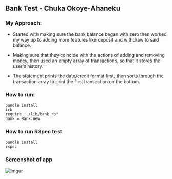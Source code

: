## Bank Test - Chuka Okoye-Ahaneku

### My Approach:
* Started with making sure the bank balance began with zero then worked my way up to adding more features like deposit and withdraw to said balance. 

* Making sure that they coincide with the actions of adding and removing money, then used an empty array of transactions, so that it stores the user's history.

* The statement prints the date/credit format first, then sorts through the transaction array to print the first transaction on the bottom.

### How to run:
```
bundle install
irb
require './lib/bank.rb'
bank = Bank.new
```

### How to run RSpec test
```
bundle install
rspec
```

### Screenshot of app
![Imgur](https://i.imgur.com/NaEhaGN.png)

